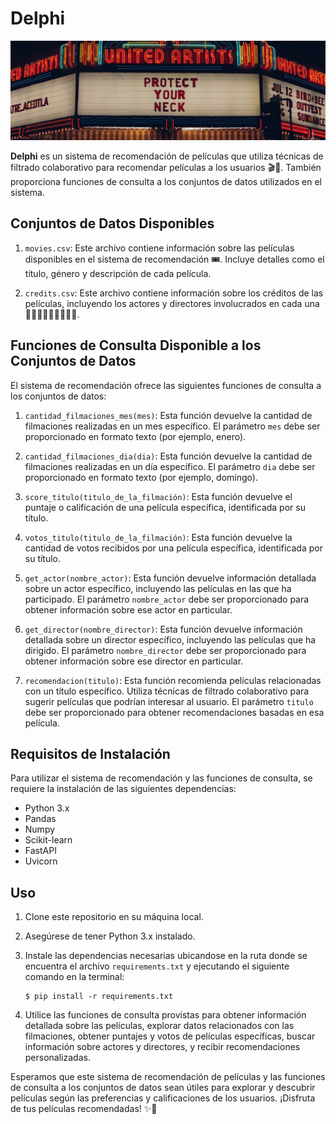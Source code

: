 # Delphi

![vista frontal del cine](src\joel-muniz-IkSjU7Ij2xk-unsplash.jpg)

**Delphi** es un sistema de recomendación de películas que utiliza técnicas de filtrado colaborativo para recomendar películas a los usuarios 🎬🍿. También proporciona funciones de consulta a los conjuntos de datos utilizados en el sistema.

## Conjuntos de Datos Disponibles
1. ``movies.csv``: Este archivo contiene información sobre las películas disponibles en el sistema de recomendación 🎟️. Incluye detalles como el título, género y descripción de cada película.

2. ``credits.csv``: Este archivo contiene información sobre los créditos de las películas, incluyendo los actores y directores  involucrados en cada una 🧙🏻‍♂️🧛🏻‍♂️🧝🏻‍♀️.

## Funciones de Consulta Disponible a los Conjuntos de Datos
El sistema de recomendación ofrece las siguientes funciones de consulta a los conjuntos de datos:

1. ``cantidad_filmaciones_mes(mes)``: Esta función devuelve la cantidad de filmaciones realizadas en un mes específico. El parámetro ``mes`` debe ser proporcionado en formato texto (por ejemplo, enero).

2. ``cantidad_filmaciones_dia(dia)``: Esta función devuelve la cantidad de filmaciones realizadas en un día específico. El parámetro ``dia`` debe ser proporcionado en formato texto (por ejemplo, domingo).

3. ``score_titulo(titulo_de_la_filmación)``: Esta función devuelve el puntaje o calificación de una película específica, identificada por su título.

4. ``votos_titulo(titulo_de_la_filmación)``: Esta función devuelve la cantidad de votos recibidos por una película específica, identificada por su título.

5. ``get_actor(nombre_actor)``: Esta función devuelve información detallada sobre un actor específico, incluyendo las películas en las que ha participado. El parámetro ``nombre_actor`` debe ser proporcionado para obtener información sobre ese actor en particular.

6. ``get_director(nombre_director)``: Esta función devuelve información detallada sobre un director específico, incluyendo las películas que ha dirigido. El parámetro ``nombre_director`` debe ser proporcionado para obtener información sobre ese director en particular.

7. ``recomendacion(titulo)``: Esta función recomienda películas relacionadas con un título específico. Utiliza técnicas de filtrado colaborativo para sugerir películas que podrían interesar al usuario. El parámetro ``titulo`` debe ser proporcionado para obtener recomendaciones basadas en esa película.

## Requisitos de Instalación
Para utilizar el sistema de recomendación y las funciones de consulta, se requiere la instalación de las siguientes dependencias:

- Python 3.x
- Pandas
- Numpy
- Scikit-learn
- FastAPI
- Uvicorn

## Uso
1. Clone este repositorio en su máquina local.

2. Asegúrese de tener Python 3.x instalado.

3. Instale las dependencias necesarias ubicandose en la ruta donde se encuentra el archivo ``requirements.txt`` y ejecutando el siguiente comando en la terminal:

    ```
    $ pip install -r requirements.txt
    ```

4. Utilice las funciones de consulta provistas para obtener información detallada sobre las películas, explorar datos relacionados con las filmaciones, obtener puntajes y votos de películas específicas, buscar información sobre actores y directores, y recibir recomendaciones personalizadas.

Esperamos que este sistema de recomendación de películas y las funciones de consulta a los conjuntos de datos sean útiles para explorar y descubrir películas según las preferencias y calificaciones de los usuarios. ¡Disfruta de tus películas recomendadas! ✨🌠